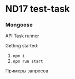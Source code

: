 # ND17 test-task

### Mongoose
API Task runner

Getting started:

1. `npm i`
2. `npm run start`

Примеры запросов
